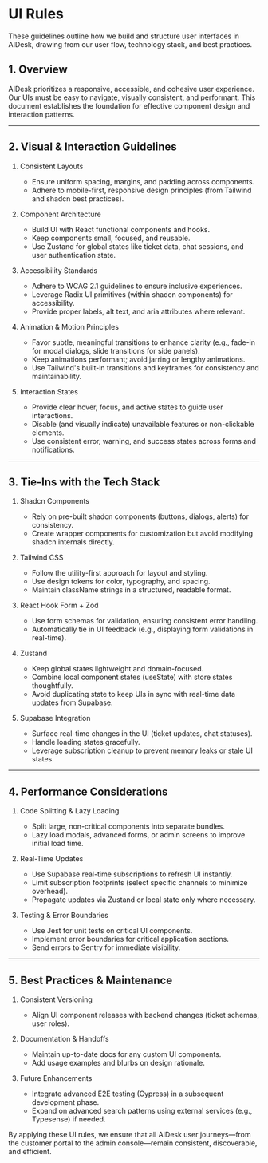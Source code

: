 # UI Rules

These guidelines outline how we build and structure user interfaces in AIDesk, drawing from our user flow, technology stack, and best practices.

## 1. Overview
AIDesk prioritizes a responsive, accessible, and cohesive user experience. Our UIs must be easy to navigate, visually consistent, and performant. This document establishes the foundation for effective component design and interaction patterns.

---

## 2. Visual & Interaction Guidelines

1. Consistent Layouts  
   - Ensure uniform spacing, margins, and padding across components.  
   - Adhere to mobile-first, responsive design principles (from Tailwind and shadcn best practices).

2. Component Architecture  
   - Build UI with React functional components and hooks.  
   - Keep components small, focused, and reusable.  
   - Use Zustand for global states like ticket data, chat sessions, and user authentication state.

3. Accessibility Standards  
   - Adhere to WCAG 2.1 guidelines to ensure inclusive experiences.  
   - Leverage Radix UI primitives (within shadcn components) for accessibility.  
   - Provide proper labels, alt text, and aria attributes where relevant.

4. Animation & Motion Principles  
   - Favor subtle, meaningful transitions to enhance clarity (e.g., fade-in for modal dialogs, slide transitions for side panels).  
   - Keep animations performant; avoid jarring or lengthy animations.  
   - Use Tailwind's built-in transitions and keyframes for consistency and maintainability.

5. Interaction States  
   - Provide clear hover, focus, and active states to guide user interactions.  
   - Disable (and visually indicate) unavailable features or non-clickable elements.  
   - Use consistent error, warning, and success states across forms and notifications.

---

## 3. Tie-Ins with the Tech Stack

1. Shadcn Components  
   - Rely on pre-built shadcn components (buttons, dialogs, alerts) for consistency.  
   - Create wrapper components for customization but avoid modifying shadcn internals directly.

2. Tailwind CSS  
   - Follow the utility-first approach for layout and styling.  
   - Use design tokens for color, typography, and spacing.  
   - Maintain className strings in a structured, readable format.

3. React Hook Form + Zod  
   - Use form schemas for validation, ensuring consistent error handling.  
   - Automatically tie in UI feedback (e.g., displaying form validations in real-time).

4. Zustand  
   - Keep global states lightweight and domain-focused.  
   - Combine local component states (useState) with store states thoughtfully.  
   - Avoid duplicating state to keep UIs in sync with real-time data updates from Supabase.

5. Supabase Integration  
   - Surface real-time changes in the UI (ticket updates, chat statuses).  
   - Handle loading states gracefully.  
   - Leverage subscription cleanup to prevent memory leaks or stale UI states.

---

## 4. Performance Considerations

1. Code Splitting & Lazy Loading  
   - Split large, non-critical components into separate bundles.  
   - Lazy load modals, advanced forms, or admin screens to improve initial load time.

2. Real-Time Updates  
   - Use Supabase real-time subscriptions to refresh UI instantly.  
   - Limit subscription footprints (select specific channels to minimize overhead).  
   - Propagate updates via Zustand or local state only where necessary.

3. Testing & Error Boundaries  
   - Use Jest for unit tests on critical UI components.  
   - Implement error boundaries for critical application sections.  
   - Send errors to Sentry for immediate visibility.

---

## 5. Best Practices & Maintenance

1. Consistent Versioning  
   - Align UI component releases with backend changes (ticket schemas, user roles).

2. Documentation & Handoffs  
   - Maintain up-to-date docs for any custom UI components.  
   - Add usage examples and blurbs on design rationale.

3. Future Enhancements  
   - Integrate advanced E2E testing (Cypress) in a subsequent development phase.  
   - Expand on advanced search patterns using external services (e.g., Typesense) if needed.

By applying these UI rules, we ensure that all AIDesk user journeys—from the customer portal to the admin console—remain consistent, discoverable, and efficient. 